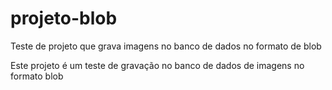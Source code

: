 # projeto-blob
Teste de projeto que grava imagens no banco de dados no formato de blob


Este projeto é um teste de gravação no banco de dados de imagens no formato blob
